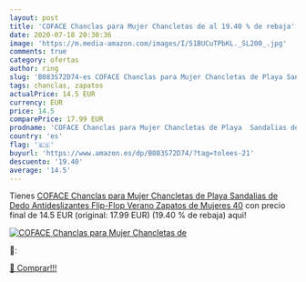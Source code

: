 ```yaml
---
layout: post
title: 'COFACE Chanclas para Mujer Chancletas de al 19.40 % de rebaja'
date: 2020-07-18 20:30:36
image: 'https://m.media-amazon.com/images/I/51BUCuTPbKL._SL200_.jpg'
comments: true
category: ofertas
author: ring
slug: 'B083S72D74-es COFACE Chanclas para Mujer Chancletas de Playa Sandalias...'
tags: chanclas, zapatos
actualPrice: 14.5 EUR
currency: EUR
price: 14.5
comparePrice: 17.99 EUR
prodname: 'COFACE Chanclas para Mujer Chancletas de Playa  Sandalias de Dedo  Antideslizantes Flip-Flop Verano Zapatos de Mujeres 40'
country: 'es'
flag: '🇪🇸'
buyurl: 'https://www.amazon.es/dp/B083S72D74/?tag=tolees-21'
descuento: '19.40'
average: '14.5'
---
```


Tienes [COFACE Chanclas para Mujer Chancletas de Playa  Sandalias de Dedo  Antideslizantes Flip-Flop Verano Zapatos de Mujeres 40](https://www.amazon.es/dp/B083S72D74/?tag=tolees-21) con precio final de  14.5 EUR (original: 17.99 EUR) (19.40 %  de rebaja) aqui!

[![COFACE Chanclas para Mujer Chancletas de](https://m.media-amazon.com/images/I/51BUCuTPbKL._SL200_.jpg)](https://www.amazon.es/dp/B083S72D74/?tag=tolees-21)

🔎:


[🛒 Comprar!!!](https://www.amazon.es/dp/B083S72D74/?tag=tolees-21)
